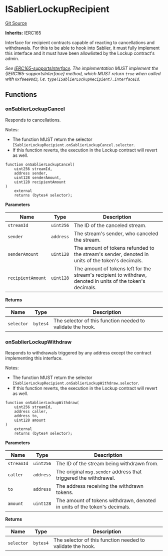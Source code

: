 # ISablierLockupRecipient

[Git Source](https://github.com/sablier-labs/lockup/blob/463278dbb461b1733d6424cf0aeee3b8d6bc036a/src/interfaces/ISablierLockupRecipient.sol)

**Inherits:** IERC165

Interface for recipient contracts capable of reacting to cancellations and withdrawals. For this to be able to hook into
Sablier, it must fully implement this interface and it must have been allowlisted by the Lockup contract's admin.

_See [IERC165-supportsInterface](https://eips.ethereum.org/EIPS/eip-165#supportsinterface). The implementation MUST
implement the {IERC165-supportsInterface} method, which MUST return `true` when called with `0xf8ee98d3`, i.e.
`type(ISablierLockupRecipient).interfaceId`._

## Functions

### onSablierLockupCancel

Responds to cancellations.

Notes:

- The function MUST return the selector `ISablierLockupRecipient.onSablierLockupCancel.selector`.
- If this function reverts, the execution in the Lockup contract will revert as well.

```solidity
function onSablierLockupCancel(
    uint256 streamId,
    address sender,
    uint128 senderAmount,
    uint128 recipientAmount
)
    external
    returns (bytes4 selector);
```

**Parameters**

| Name              | Type      | Description                                                                                                 |
| ----------------- | --------- | ----------------------------------------------------------------------------------------------------------- |
| `streamId`        | `uint256` | The ID of the canceled stream.                                                                              |
| `sender`          | `address` | The stream's sender, who canceled the stream.                                                               |
| `senderAmount`    | `uint128` | The amount of tokens refunded to the stream's sender, denoted in units of the token's decimals.             |
| `recipientAmount` | `uint128` | The amount of tokens left for the stream's recipient to withdraw, denoted in units of the token's decimals. |

**Returns**

| Name       | Type     | Description                                                |
| ---------- | -------- | ---------------------------------------------------------- |
| `selector` | `bytes4` | The selector of this function needed to validate the hook. |

### onSablierLockupWithdraw

Responds to withdrawals triggered by any address except the contract implementing this interface.

Notes:

- The function MUST return the selector `ISablierLockupRecipient.onSablierLockupWithdraw.selector`.
- If this function reverts, the execution in the Lockup contract will revert as well.

```solidity
function onSablierLockupWithdraw(
    uint256 streamId,
    address caller,
    address to,
    uint128 amount
)
    external
    returns (bytes4 selector);
```

**Parameters**

| Name       | Type      | Description                                                               |
| ---------- | --------- | ------------------------------------------------------------------------- |
| `streamId` | `uint256` | The ID of the stream being withdrawn from.                                |
| `caller`   | `address` | The original `msg.sender` address that triggered the withdrawal.          |
| `to`       | `address` | The address receiving the withdrawn tokens.                               |
| `amount`   | `uint128` | The amount of tokens withdrawn, denoted in units of the token's decimals. |

**Returns**

| Name       | Type     | Description                                                |
| ---------- | -------- | ---------------------------------------------------------- |
| `selector` | `bytes4` | The selector of this function needed to validate the hook. |
